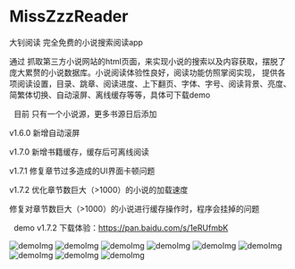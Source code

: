 # MissZzzReader
大钊阅读  完全免费的小说搜索阅读app
 


通过 抓取第三方小说网站的html页面，来实现小说的搜索以及内容获取，摆脱了庞大累赘的小说数据库。小说阅读体验性良好，阅读功能仿照掌阅实现，
提供各项阅读设置，目录、跳章、阅读进度、上下翻页、字体、字号、阅读背景、亮度、简繁体切换、自动滚屏、离线缓存等等，具体可下载demo


 
目前 只有一个小说源，更多书源日后添加

v1.6.0 新增自动滚屏

v1.7.0 新增书籍缓存，缓存后可离线阅读

v1.7.1 修复章节过多造成的UI界面卡顿问题

v1.7.2 优化章节数巨大（>1000）的小说的加载速度

  修复对章节数巨大（>1000）的小说进行缓存操作时，程序会挂掉的问题

 
demo v1.7.2 下载体验：https://pan.baidu.com/s/1eRUfmbK


![demoImg](https://raw.githubusercontent.com/caoqazwsx/MissZzzReader/master/img/1.png)
![demoImg](https://raw.githubusercontent.com/caoqazwsx/MissZzzReader/master/img/2.png)
![demoImg](https://raw.githubusercontent.com/caoqazwsx/MissZzzReader/master/img/3.png)
![demoImg](https://raw.githubusercontent.com/caoqazwsx/MissZzzReader/master/img/4.png)
![demoImg](https://raw.githubusercontent.com/caoqazwsx/MissZzzReader/master/img/5.png)
![demoImg](https://raw.githubusercontent.com/caoqazwsx/MissZzzReader/master/img/6.png)
![demoImg](https://raw.githubusercontent.com/caoqazwsx/MissZzzReader/master/img/7.png)
![demoImg](https://raw.githubusercontent.com/caoqazwsx/MissZzzReader/master/img/8.png)
![demoImg](https://raw.githubusercontent.com/caoqazwsx/MissZzzReader/master/img/9.png)
